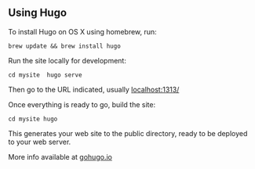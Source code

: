 ## Using Hugo

To install Hugo on OS X using homebrew, run:


`brew update && brew install hugo` 


Run the site locally for development:


`cd mysite 
hugo serve`


Then go to the URL indicated, usually [localhost:1313/](http://localhost:1313/)


Once everything is ready to go, build the site:

 
`cd mysite
hugo`


This generates your web site to the public directory, ready to be deployed to your web server.


More info available at [gohugo.io](https://gohugo.io/overview/introduction/)